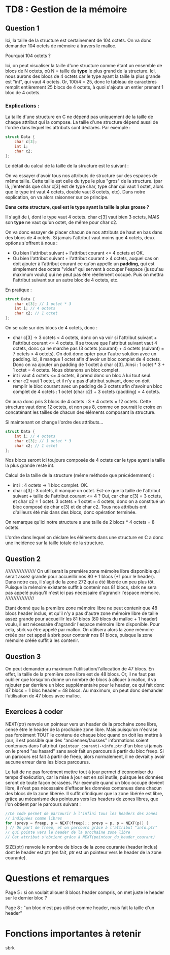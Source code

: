 # TD8 : Gestion de la mémoire

## Question 1

Ici, la taille de la structure est certainement de 104 octets. On va donc demander 104 octets
de mémoire à travers le malloc.

Pourquoi 104 octets ?

Ici, on peut visualiser la taille d'une structure comme étant un ensemble de blocs de 
N octets, où N = taille du **type** le plus grand de la structure.
Ici, nous aurons des blocs de 4 octets car le type ayant la taille la plus grande est "int",
qui vaut 4 octets.
Or, 100/4 = 25, donc le tableau de caractères remplit entièrement 25 blocs de 4 octets,
à quoi s'ajoute un entier prenant 1 bloc de 4 octets.

### Explications :

La taille d'une structure en C ne dépend pas uniquement de la taille de chaque attribut qui
la compose. La taille d'une structure dépend aussi de l'ordre dans lequel les attributs
sont déclarés.
Par exemple :
```c
struct Data {
    char c[3];
    int i;
    char c2;
};
```
Le détail du calcul de la taille de la structure est le suivant :

On va essayer d'avoir tous nos attributs de structure sur des espaces de même taille.
Cette taille est celle du type le plus "gros" de la structure.
(par là, j'entends que char c[3] est de type char, type char qui vaut 1 octet, alors
que le type int vaut 4 octets, double vaut 8 octets, etc).
Dans notre explication, on va alors raisonner sur ce principe.

**Dans cette structure, quel est le type ayant la taille la plus grosse ?**

Il s'agit de i, dont le type vaut 4 octets.
char c[3] vaut bien 3 octets, MAIS son **type** ne vaut qu'un octet, de même pour char c2.

On va donc essayer de placer chacun de nos attributs de haut en bas dans des blocs de 4 octets.
Si jamais l'attribut vaut moins que 4 octets, deux options s'offrent à nous :

- Ou bien l'attribut suivant + l'attribut courant <= 4 octets et OK.
- Ou bien l'attribut suivant + l'attribut courant > 4 octets, auquel cas on doit ajouter
à l'attribut courant ce qu'on appelle un **padding**, qui est simplement des octets "vides"
qui servent à occuper l'espace (jusqu'au maximum voulu) qui ne peut pas être réellement 
occupé. Puis on mettra l'attribut suivant sur un autre bloc de 4 octets, etc.

En pratique :
```c
struct Data {
    char c[3]; // 1 octet * 3
    int i; // 4 octets
    char c2; // 1 octet
};
```

On se cale sur des blocs de 4 octets, donc :
- char c[3] -> 3 octets < 4 octets, donc on va voir si 
l'attribut suivant + l'attribut courant <= 4 octets. Il se trouve que l'attribut suivant vaut 4 octets,
donc ça ne marche pas (3 octets (courant) + 4 octets (suivant) = 7 octets > 4 octets). 
On doit donc opter pour l'autre solution avec un padding. Ici, il manque 1 octet afin 
d'avoir un bloc complet de 4 octets. Donc on va ajouter un padding de 1 octet à char c[3].
Ainsi : 1 octet * 3 + 1 octet = 4 octets. Nous obtenons un bloc complet.
- int i vaut 4 octets <= 4 octets, il prend donc un bloc à lui tout seul.
- char c2 vaut 1 octet, et il n'y a pas d'attribut suivant, donc on doit remplir le bloc courant avec 
un padding de 3 octets afin d'avoir un bloc complet de 4 octets : 
1 octet (char c2) + 3 octets (padding) = 4 octets.

On aura donc pris 3 blocs de 4 octets : 3 * 4 octets = 12 octets.
Cette structure vaut donc 12 octets, et non pas 8, comme on pourrait le croire en concaténant
les tailles de chacun des éléments composant la structure.


Si maintenant on change l'ordre des attributs...

```c
struct Data {
    int i; // 4 octets
    char c[3]; // 1 octet * 3
    char c2; // 1 octet
};
```

Nos blocs seront ici toujours composés de 4 octets car le type ayant la taille la plus 
grande reste int.

Calcul de la taille de la structure (même méthode que précédemment) :

- int i : 4 octets -> 1 bloc complet. OK.
- char c[3] : 3 octets, il manque un octet. Est-ce que la taille de 
l'attribut suivant + taille de l'attribut courant <= 4 ? Oui, car char c[3] = 3 octets,
et char c2 = 1 octet. 3 octets + 1 octet = 4 octets, donc on a constitué un bloc composé
de char c[3] et de char c2. Tous nos attributs ont d'ailleurs été mis dans des blocs, donc
opération terminée.

On remarque qu'ici notre structure a une taille de 2 blocs * 4 octets = 8 octets.

L'ordre dans lequel on déclare les éléments dans une structure en C a donc une incidence
sur la taille totale de la structure.

## Question 2

///////////////////
On utiliserait la première zone mémoire libre disponible qui serait assez grande pour 
accueillir nos 80 + 1 blocs (+1 pour le header). Dans notre cas, il s'agit de la 
zone 272 qui a été libérée un peu plus tôt. Puisque la mémoire existante suffit à 
contenir nos 81 blocs, sbrk ne sera pas appelé puisqu'il n'est ici pas nécessaire 
d'agrandir l'espace mémoire.
//////////////////

Etant donné que la première zone mémoire libre ne peut contenir que 48 blocs header inclus,
et qu'il n'y a pas d'autre zone mémoire libre de taille assez grande pour accueillir les
81 blocs (80 blocs du malloc + 1 header) voulu, il est nécessaire d'agrandir l'espace mémoire
libre disponible. Pour cela, sbrk va être appelé par malloc. On utilisera alors la zone
mémoire créée par cet appel à sbrk pour contenir nos 81 blocs, puisque la zone mémoire
créée suffit à les contenir.

## Question 3

On peut demander au maximum l'utilisation/l'allocation de 47 blocs.
En effet, la taille de la première zone libre est de 48 blocs. Or, il ne faut pas oublier
que lorsqu'on donne un nombre de blocs à allouer à malloc, il va rajouter par derrière
un bloc supplémentaire pour le header, ce qui fait donc 47 blocs + 1 bloc header = 48 blocs.
Au maximum, on peut donc demander l'utilisation de 47 blocs avec malloc.


## Exercices à coder

NEXT(ptr) renvoie un pointeur vers un header de la prochaine zone libre,
censé être le header de la prochaine zone libre. Mais puisqu'on n'écrase pas
forcément TOUT le contenu de chaque bloc quand on doit les mettre à jour,
il est possible que des "anciennes/fausses" informations soient contenues
dans l'attribut ```(pointeur_courant)->info.ptr``` d'un bloc si jamais on
le prend "au hasard" sans avoir fait un parcours à partir du bloc freep.
Si un parcours est fait à partir de freep, alors normalement, il ne devrait
y avoir aucune erreur dans les blocs parcourus.

Le fait de ne pas forcément mettre tout à jour permet d'économiser du temps
d'exécution, car la mise à jour est en soi inutile, puisque les données
seront de toute façon écrasées. Par exemple quand un bloc occupé devient 
libre, il n'est pas nécessaire d'effacer les données contenues dans chacun
des blocs de la zone libérée. Il suffit d'indiquer que la zone libérée
est libre, grâce au mécanisme des pointeurs vers les headers de zones libres,
que l'on obtient par le parcours suivant :

```c
//Ce code permet de parcourir à l'infini tous les headers des zones 
// indiquées comme libres
for (prevp = freep, p = NEXT(freep);; prevp = p, p = NEXT(p)) {
} // On part de freep, et on parcours grâce à l'attribut "info.ptr"
// qui pointe vers le header de la prochaine zone libre
// Cet attribut s'obtient grâce à NEXT(pointeur_du_header_courant)
```

SIZE(ptr) renvoie le nombre de blocs de la zone courante (header inclus) 
dont le header est ptr (en fait, ptr est un pointeur vers le header de la 
zone courante).


# Questions et remarques

Page 5 : si on voulait allouer 8 blocs header compris, 
on met juste le header sur le dernier bloc ?

Page 8 : "un bloc n'est pas utilisé comme header, mais fait la taille d'un header"


# Fonctions importantes à retenir

sbrk